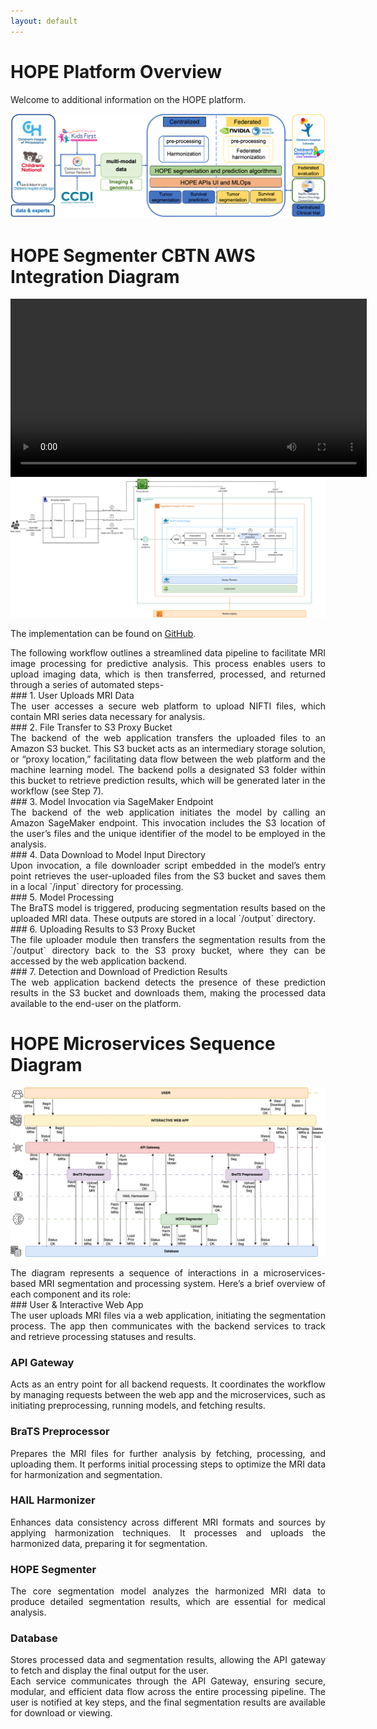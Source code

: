 ```yaml
---
layout: default
---
```

# HOPE Platform Overview

Welcome to additional information on the HOPE platform. 

![HOPE Platform Overview](./assets/img/OverviewHOPEPlatform.png)

# HOPE Segmenter CBTN AWS Integration Diagram

<video width="570" controls>
  <source src="./assets/video/CBTN_Demo.mp4" type="video/mp4">
</video>

<img src="./assets/img/SageMakerEndpoint.png" width="640" />

The implementation can be found on [GitHub](https://github.com/Precision-Medical-Imaging-Group/BraTS2024-PEDS).
<div align="justify"> 
The following workflow outlines a streamlined data pipeline to facilitate MRI image processing for predictive analysis. This process enables users to upload imaging data, which is then transferred, processed, and returned through a series of automated steps-
</div>
### 1. User Uploads MRI Data
<div align="justify"> 
The user accesses a secure web platform to upload NIFTI files, which contain MRI series data necessary for analysis.
</div>
### 2. File Transfer to S3 Proxy Bucket
<div align="justify"> 
The backend of the web application transfers the uploaded files to an Amazon S3 bucket. This S3 bucket acts as an intermediary storage solution, or “proxy location,” facilitating data flow between the web platform and the machine learning model. The backend polls a designated S3 folder within this bucket to retrieve prediction results, which will be generated later in the workflow (see Step 7).
</div>
### 3. Model Invocation via SageMaker Endpoint
<div align="justify"> 
The backend of the web application initiates the model by calling an Amazon SageMaker endpoint. This invocation includes the S3 location of the user’s files and the unique identifier of the model to be employed in the analysis.
</div>
### 4. Data Download to Model Input Directory
<div align="justify"> 
Upon invocation, a file downloader script embedded in the model’s entry point retrieves the user-uploaded files from the S3 bucket and saves them in a local `/input` directory for processing.
</div>
### 5. Model Processing
<div align="justify"> 
The BraTS model is triggered, producing segmentation results based on the uploaded MRI data. These outputs are stored in a local `/output` directory.
</div>
### 6. Uploading Results to S3 Proxy Bucket
<div align="justify"> 
The file uploader module then transfers the segmentation results from the `/output` directory back to the S3 proxy bucket, where they can be accessed by the web application backend.
</div>
### 7. Detection and Download of Prediction Results
<div align="justify"> 
The web application backend detects the presence of these prediction results in the S3 bucket and downloads them, making the processed data available to the end-user on the platform.
</div>

# HOPE Microservices Sequence Diagram

![HOPE Sequence Diagram](./assets/img/MicroservicesTime.png)
<div align="justify"> 
The diagram represents a sequence of interactions in a microservices-based MRI segmentation and processing system. Here’s a brief overview of each component and its role:
</div>
### User & Interactive Web App
<div align="justify"> 
The user uploads MRI files via a web application, initiating the segmentation process. The app then communicates with the backend services to track and retrieve processing statuses and results.
</div>

### API Gateway
<div align="justify"> 
Acts as an entry point for all backend requests. It coordinates the workflow by managing requests between the web app and the microservices, such as initiating preprocessing, running models, and fetching results.
</div>

### BraTS Preprocessor
<div align="justify"> 
 Prepares the MRI files for further analysis by fetching, processing, and uploading them. It performs initial processing steps to optimize the MRI data for harmonization and segmentation.
</div>

### HAIL Harmonizer
<div align="justify"> 
Enhances data consistency across different MRI formats and sources by applying harmonization techniques. It processes and uploads the harmonized data, preparing it for segmentation.
</div>

### HOPE Segmenter
<div align="justify"> 
The core segmentation model analyzes the harmonized MRI data to produce detailed segmentation results, which are essential for medical analysis.
</div>

### Database
<div align="justify"> 
Stores processed data and segmentation results, allowing the API gateway to fetch and display the final output for the user.
</div>
<div align="justify"> 
Each service communicates through the API Gateway, ensuring secure, modular, and efficient data flow across the entire processing pipeline. The user is notified at key steps, and the final segmentation results are available for download or viewing.
</div>
